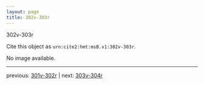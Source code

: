 ```yaml
---
layout: page
title: 302v-303r
---
```


302v-303r

Cite this object as `urn:cite2:hmt:msB.v1:302v-303r`.

No image available. 



---

previous: [301v-302r](../301v-302r/) | next: [303v-304r](../303v-304r/)